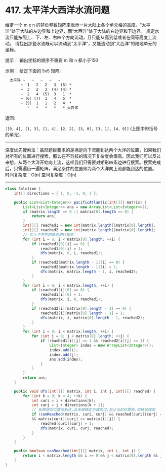 # 417. 太平洋大西洋水流问题

给定一个 m x n 的非负整数矩阵来表示一片大陆上各个单元格的高度。“太平洋”处于大陆的左边界和上边界，而“大西洋”处于大陆的右边界和下边界。
规定水流只能按照上、下、左、右四个方向流动，且只能从高到低或者在同等高度上流动。
请找出那些水流既可以流动到“太平洋”，又能流动到“大西洋”的陆地单元的坐标。

提示：
输出坐标的顺序不重要
m 和 n 都小于150

示例：
给定下面的 5x5 矩阵:

```md
  太平洋 ~   ~   ~   ~   ~ 
       ~  1   2   2   3  (5) *
       ~  3   2   3  (4) (4) *
       ~  2   4  (5)  3   1  *
       ~ (6) (7)  1   4   5  *
       ~ (5)  1   1   2   4  *
          *   *   *   *   * 大西洋
```

返回:

`[[0, 4], [1, 3], [1, 4], [2, 2], [3, 0], [3, 1], [4, 0]]` (上图中带括号的单元).

---

深度优先搜索法：虽然题目要求的是满足向下流能到达两个大洋的位置，如果我们对所有的位置进行搜索，那么在不剪枝的情况下复杂度会很高。因此我们可以反过来想，从两个大洋开始向上流，这样我们只需要对矩形四条边进行搜索。搜索完成后，只需遍历一遍矩阵，满足条件的位置即为两个大洋向上流都能到达的位置。
时间复杂度：O(n) 空间复杂度：O(n)  

---

```java
class Solution {
    int[] directions = { 1, 0, -1, 0, 1 };

    public List<List<Integer>> pacificAtlantic(int[][] matrix) {
        List<List<Integer>> ans = new ArrayList<List<Integer>>();
        if (matrix.length == 0 || matrix[0].length == 0) {
            return ans;
        }
        int[][] reached1 = new int[matrix.length][matrix[0].length];
        int[][] reached2 = new int[matrix.length][matrix[0].length];
        // 对上下左右四条边进行搜索
        for (int i = 0; i < matrix[0].length; ++i) {
            if (reached1[0][i] == 0) {
                reached1[0][i] = 1;
                dfs(matrix, 0, i, reached1);
            }
            if (reached2[matrix.length - 1][i] == 0) {
                reached2[matrix.length - 1][i] = 1;
                dfs(matrix, matrix.length - 1, i, reached2);
            }
        }
        for (int i = 0; i < matrix.length; ++i) {
            if (reached1[i][0] == 0) {
                reached1[i][0] = 1;
                dfs(matrix, i, 0, reached1);
            }
            if (reached2[i][matrix[0].length - 1] == 0) {
                reached2[i][matrix[0].length - 1] = 1;
                dfs(matrix, i, matrix[0].length - 1, reached2);
            }
        }
        for (int i = 0; i < matrix.length; ++i) {
            for (int j = 0; j < matrix[0].length; ++j) {
                if (reached1[i][j] == 1 && reached2[i][j] == 1) {
                    List<Integer> index = new ArrayList<Integer>();
                    index.add(i);
                    index.add(j);
                    ans.add(index);
                }
            }
        }
        return ans;
    }

    public void dfs(int[][] matrix, int i, int j, int[][] reached) {
        for (int k = 0; k < 4; ++k) {
            int curi = i + directions[k];
            int curj = j + directions[k + 1];
            // 如果相邻位置可到达,且未被确定为搜索过,且比当前位置高,则继续搜索
            if (canReached(matrix, curi, curj) && reached[curi][curj] == 0 
            && matrix[curi][curj] >= matrix[i][j]) {
                reached[curi][curj] = 1;
                dfs(matrix, curi, curj, reached);
            }
        }
    }

    public boolean canReached(int[][] matrix, int i, int j) {
        return i < matrix.length && i >= 0 && j < matrix[0].length && j >= 0;
    }
}
```
